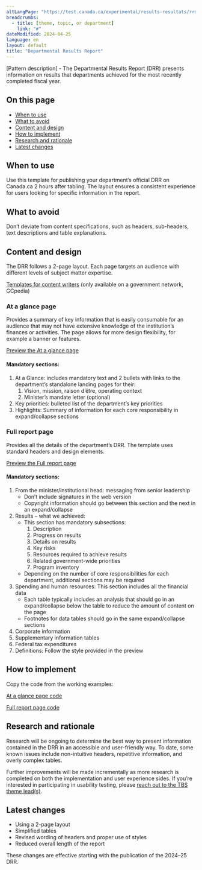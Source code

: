```yaml
---
altLangPage: "https://test.canada.ca/experimental/results-resultats/rrm-modele-de-contenu.html"
breadcrumbs:
  - title: [theme, topic, or department]
    link: "#"
dateModified: 2024-04-25
language: en
layout: default
title: "Departmental Results Report"
---
```

<link rel="stylesheet" type="text/css" href="results-resultats/css/theme.min.css" />
<div class="mwsgeneric-base-html parbase section">
  <p>[Pattern description] - The Departmental Results  Report (DRR) presents information on results that departments achieved for the  most recently completed fiscal year. </p>
    <section><h2>On this page</h2>
    <ul>
      <li><a href="#toc01">When  to use</a></li>
      <li><a href="#toc02">What  to avoid</a></li>
      <li><a href="#toc03">Content  and design</a></li>
      <li><a href="#toc04">How  to implement</a></li>
      <li><a href="#toc05">Research  and rationale</a></li>
      <li><a href="#toc06">Latest  changes</a></li>
    </ul></section>
    <section><h2 id="toc01">When to use</h2>
    <p>Use this template for publishing your department&rsquo;s  official DRR on Canada.ca 2 hours after tabling. The layout ensures a  consistent experience for users looking for specific information in the report.</p></section>
    <section><h2 id="toc02">What to avoid</h2>
    <p>Don&rsquo;t deviate from content specifications,  such as headers, sub-headers, text descriptions and table explanations. </p></section>
    <section><h2 id="toc03">Content and design</h2>
    <p>The DRR follows a 2-page layout. Each page  targets an audience with different levels of subject matter expertise.</p>
    <p><a class="btn btn-primary btn-lg" href="https://www.gcpedia.gc.ca/wiki/Part_III_Estimates_Portal#2024-25_Departmental_Plan" role="button">Templates  for content writers</a> (only available on a government network, GCpedia)</p>
    <section><h3>At a glance page</h3>
    <p>Provides a summary of key information that  is easily consumable for an audience that may not have extensive knowledge of  the institution&rsquo;s finances or activities. The page allows for more design  flexibility, for example a banner or features.</p>
    <p><a class="btn btn-default btn-lg" href="https://test.canada.ca/experimental/results-resultats/drr-at-glance.html" role="button">Preview  the At a glance page</a></p>
    <section><h4>Mandatory sections:</h4>
    <ol>
      <li>At a Glance: includes mandatory  text and 2 bullets with links to the department&rsquo;s standalone landing pages for  their: 
        <ol class="lst-lwr-alph">
          <li>Vision, mission, raison d&rsquo;être, operating context</li>
          <li>Minister&rsquo;s mandate letter  (optional)</li>
        </ol>
      </li>
      <li>Key priorities: bulleted list  of the department&rsquo;s key priorities  </li>
      <li>Highlights: Summary of  information for each core responsibility in expand/collapse sections</li>
    </ol></section></section>
  <section><h3>Full report page</h3>
    <p>Provides all the details of the department&rsquo;s  DRR. The template uses standard headers and design elements.</p>
    <p><a class="btn btn-default btn-lg" href="https://test.canada.ca/experimental/results-resultats/drr-full-page.html" role="button">Preview  the Full report page</a></p>
  <section><h4>Mandatory sections:</h4>
    <ol>
      <li>From the minister/institutional  head: messaging from senior leadership 
        <ul>
          <li>Don&rsquo;t include signatures in the  web version</li>
          <li>Copyright information should go  between this section and the next in an expand/collapse</li>
        </ul>
      </li>
      <li>Results – what we achieved: 
        <ul>
          <li>This section has mandatory  subsections:          
            <ol class="lst-lwr-rmn">
              <li>Description</li>
              <li>Progress on results</li>
              <li>Details on  results</li>
              <li>Key risks</li>
              <li>Resources  required to achieve results</li>
              <li>Related  government-wide priorities</li>
              <li>Program  inventory</li>
              </ol>
            </li>
          <li>Depending on the number of core  responsibilities for each department, additional sections may be required</li>
          </ul>
      </li>
      <li>Spending and human resources:  This section includes all the financial data
        <ul>
          <li>Each table typically includes an  analysis that should go in an expand/collapse below the table to reduce the  amount of content on the page</li>
          <li>Footnotes for data tables  should go in the same expand/collapse sections</li>
        </ul>
      </li>
      <li>Corporate information</li>
      <li>Supplementary information  tables</li>
      <li>Federal tax expenditures</li>
      <li>Definitions: Follow the style  provided in the preview</li>
    </ol></section></section></section>
  <section><h2 id="toc04">How to implement</h2>
  <p>Copy the code from the working examples:</p>
    <p><a class="btn btn-default btn-lg" href="https://github.com/gc-proto/experimental/blob/master/results-resultats/drr-at-glance.md" role="button">At  a glance page code</a></p>
    <p><a class="btn btn-default btn-lg" href="https://github.com/gc-proto/experimental/blob/master/results-resultats/drr-full-page.md" role="button">Full  report page code</a></p>
    
  <section><h2 id="toc05">Research and rationale</h2>
    <p>Research will be ongoing to determine the  best way to present information contained in the DRR in an accessible and  user-friendly way. To date, some known issues include non-intuitive headers,  repetitive information, and overly complex tables.</p>
    <p> Further improvements will be made  incrementally as more research is completed on both the implementation and user  experience sides. If you&rsquo;re interested in participating in usability testing,  please <a href="mailto:DAS.SCN@tbs-sct.gc.ca">reach out to the TBS theme  lead(s)</a>.</p>
    </section>
    <section><h2 id="toc06">Latest changes</h2>
    <ul>
      <li>Using a 2-page layout</li>
      <li>Simplified tables</li>
      <li>Revised wording of headers and  proper use of styles</li>
      <li>Reduced overall length of the  report</li>
    </ul>
    <p>These changes are effective starting with the  publication of the 2024–25 DRR.</p></section>

